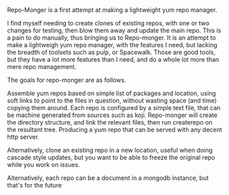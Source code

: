 Repo-Monger is a first attempt at making a lightweight yum repo manager.

I find myself needing to create clones of existing repos, with one or two
changes for testing, then blow them away and update the main repo.  This is a 
pain to do manually, thus bringing us to Repo-monger.  It is an attempt to make
a lightweigh yum repo manager, with the features I need, but lacking the breadth
of toolsets such as pulp, or Spacewalk.  Those are good tools, but they have a
lot more features than I need, and do a whole lot more than mere repo management.

The goals for repo-monger are as follows.

Assemble yum repos based on simple list of packages and location,
using soft links to point to the files in question, without wasting space (and time)
copying them around. Each repo is configured by a simple text file, that can 
be machine generated from sources such as koji. Repo-monger will create the directory
structure, and link the relevant files, then run createrepo on the resultant tree.
Producing a yum repo that can be served with any decent http server.

Alternatively, clone an existing repo in a new location, useful when doing cascade
style updates, but you want to be able to freeze the original repo while you
work on issues.

Alternatively, each repo can be a document in a mongodb instance, but that's
for the future



